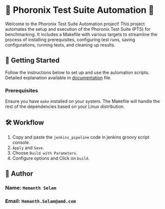 # 🌟 Phoronix Test Suite Automation 🌟

Welcome to the Phoronix Test Suite Automation project! This project automates the setup and execution of the Phoronix Test Suite (PTS) for benchmarking. It includes a Makefile with various targets to streamline the process of installing prerequisites, configuring test runs, saving configurations, running tests, and cleaning up results.

## 🚀 Getting Started

Follow the instructions below to set up and use the automation scripts. Detailed explanation available in [documentation](https://github.com/SelamHemanth/pts-automation-tool/blob/jenkins/documentation) file.

### Prerequisites

Ensure you have `make` installed on your system. The Makefile will handle the rest of the dependencies based on your Linux distribution.

## 🛠️ Workflow

1. Copy and paste the `jenkins_pipeline` code in jenkins groovy script console.
2. `Apply` and `Save`.
3. Choose `Build with Parameters`.
4. Configure options and Click on `build`.

## 👤 Author
### Name: `Hemanth Selam`
### Email: `Hemanth.Selam@amd.com`
